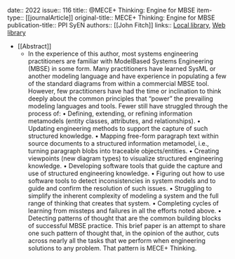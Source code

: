 date:: 2022
issue:: 116
title:: @MECE+ Thinking: Engine for MBSE
item-type:: [[journalArticle]]
original-title:: MECE+ Thinking: Engine for MBSE
publication-title:: PPI SyEN
authors:: [[John Fitch]]
links:: [Local library](zotero://select/library/items/EREA7Y5P), [Web library](https://www.zotero.org/users/6520516/items/EREA7Y5P)

- [[Abstract]]
	- In the experience of this author, most systems engineering practitioners are familiar with ModelBased Systems Engineering (MBSE) in some form. Many practitioners have learned SysML or another
	  modeling language and have experience in populating a few of the standard diagrams from within a
	  commercial MBSE tool. However, few practitioners have had the time or inclination to think deeply
	  about the common principles that “power” the prevailing modeling languages and tools. Fewer still
	  have struggled through the process of:
	  • Defining, extending, or refining information metamodels (entity classes, attributes, and
	  relationships).
	  • Updating engineering methods to support the capture of such structured knowledge.
	  • Mapping free-form paragraph text within source documents to a structured information
	  metamodel, i.e., turning paragraph blobs into traceable objects/entities.
	  • Creating viewpoints (new diagram types) to visualize structured engineering knowledge.
	  • Developing software tools that guide the capture and use of structured engineering
	  knowledge.
	  • Figuring out how to use software tools to detect inconsistencies in system models and to
	  guide and confirm the resolution of such issues.
	  • Struggling to simplify the inherent complexity of modeling a system and the full range of
	  thinking that creates that system.
	  • Completing cycles of learning from missteps and failures in all the efforts noted above.
	  • Detecting patterns of thought that are the common building blocks of successful MBSE
	  practice.
	  This brief paper is an attempt to share one such pattern of thought that, in the opinion of the author,
	  cuts across nearly all the tasks that we perform when engineering solutions to any problem. That
	  pattern is MECE+ Thinking.